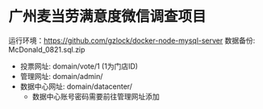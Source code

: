 # 广州麦当劳满意度微信调查项目

运行环境：https://github.com/gzlock/docker-node-mysql-server
数据备份: McDonald_0821.sql.zip 

- 投票网址: domain/vote/1 (1为门店ID)
- 管理网址: domain/admin/
- 数据中心网址: domain/datacenter/
	- 数据中心账号密码需要前往管理网址添加
